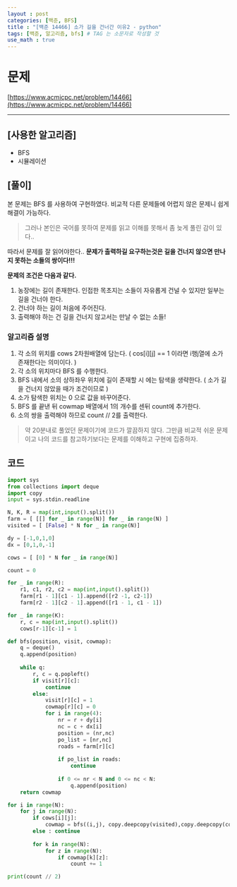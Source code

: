 ```yaml
---
layout : post
categories: [백준, BFS]
title : "[백준 14466] 소가 길을 건너간 이유2 - python"
tags: [백준, 알고리즘, bfs] # TAG 는 소문자로 작성할 것
use_math : true
---
```



# **문제**
[https://www.acmicpc.net/problem/14466](https://www.acmicpc.net/problem/14466)

---

## **[사용한 알고리즘]**
- BFS
- 시뮬레이션

## **[풀이]**

본 문제는 BFS 를 사용하여 구현하였다. 비교적 다른 문제들에 어렵지 않은 문제니 쉽게 해결이 가능하다.
> 그러나 본인은 국어를 못하여 문제를 읽고 이해를 못해서 좀 늦게 풀린 감이 있다..

따라서 문제를 잘 읽어야한다.. <span class="custom_underline_green">**문제가 출력하길 요구하는것은 길을 건너지 않으면 만나지 못하는 소들의 쌍이다!!!**</span>

**문제의 조건은 다음과 같다.**

1. 농장에는 길이 존재한다. 인접한 목초지는 소들이 자유롭게 건널 수 있지만 일부는 길을 건너야 한다.
2. 건너야 하는 길이 처음에 주어진다.
3. 출력해야 하는 건 길을 건너지 않고서는 만날 수 없는 소들!


### **알고리즘 설명**

1. 각 소의 위치를 cows 2차원배열에 담는다. ( cos[i][j] == 1 이라면 i행j열에 소가 존재한다는 의미이다. )
2. 각 소의 위치마다 BFS 를 수행한다.
3. BFS 내에서 소의 상하좌우 위치에 길이 존재할 시 에는 탐색을 생략한다. ( 소가 길을 건너지 않았을 때가 조건이므로 )
4. 소가 탐색한 위치는 0 으로 값을 바꾸어준다.
5. BFS 를 끝낸 뒤 cowmap 배열에서 1의 개수를 센뒤 count에 추가한다.
6. 소의 쌍을 출력해야 하므로 count // 2를 출력한다.

> 약 20분내로 풀었던 문제이기에 코드가 깔끔하지 않다. 그만큼 비교적 쉬운 문제이고 나의 코드를 참고하기보다는 문제를 이해하고 구현에 집중하자.

## **코드**

```python
import sys
from collections import deque
import copy
input = sys.stdin.readline

N, K, R = map(int,input().split())
farm = [ [[] for _ in range(N)] for _ in range(N) ]
visited = [ [False] * N for _ in range(N)]

dy = [-1,0,1,0]
dx = [0,1,0,-1]

cows = [ [0] * N for _ in range(N)]

count = 0

for _ in range(R):
    r1, c1, r2, c2 = map(int,input().split())
    farm[r1 - 1][c1 - 1].append([r2 -1, c2-1])
    farm[r2 - 1][c2 - 1].append([r1 - 1, c1 - 1])

for _ in range(K):
    r, c = map(int,input().split())
    cows[r-1][c-1] = 1

def bfs(position, visit, cowmap):
    q = deque()
    q.append(position)
    
    while q:
        r, c = q.popleft()
        if visit[r][c]:
            continue
        else:
            visit[r][c] = 1
            cowmap[r][c] = 0
            for i in range(4):
                nr = r + dy[i]
                nc = c + dx[i]
                position = (nr,nc)
                po_list = [nr,nc]
                roads = farm[r][c]
                
                if po_list in roads:
                    continue
                
                if 0 <= nr < N and 0 <= nc < N:
                    q.append(position)
    return cowmap

for i in range(N):
    for j in range(N):
        if cows[i][j]:
            cowmap = bfs((i,j), copy.deepcopy(visited),copy.deepcopy(cows))
        else : continue
        
        for k in range(N):
            for z in range(N):
                if cowmap[k][z]:
                    count += 1

print(count // 2)
```